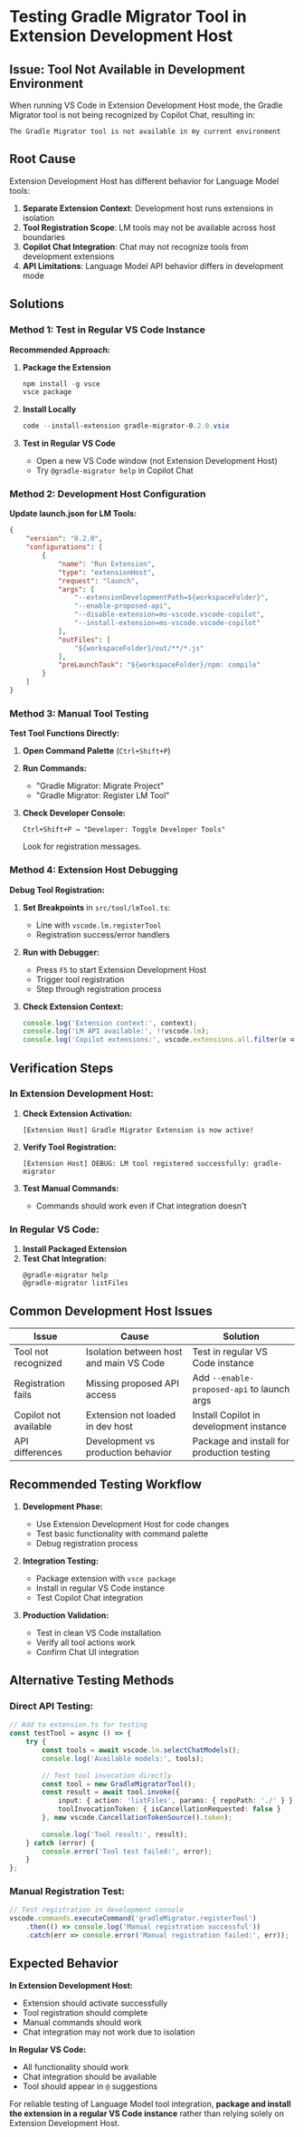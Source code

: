 # Testing Gradle Migrator Tool in Extension Development Host

## Issue: Tool Not Available in Development Environment

When running VS Code in Extension Development Host mode, the Gradle Migrator tool is not being recognized by Copilot Chat, resulting in:

```
The Gradle Migrator tool is not available in my current environment
```

## Root Cause

Extension Development Host has different behavior for Language Model tools:

1. **Separate Extension Context**: Development host runs extensions in isolation
2. **Tool Registration Scope**: LM tools may not be available across host boundaries
3. **Copilot Chat Integration**: Chat may not recognize tools from development extensions
4. **API Limitations**: Language Model API behavior differs in development mode

## Solutions

### Method 1: Test in Regular VS Code Instance

**Recommended Approach:**

1. **Package the Extension**
   ```powershell
   npm install -g vsce
   vsce package
   ```

2. **Install Locally**
   ```powershell
   code --install-extension gradle-migrator-0.2.0.vsix
   ```

3. **Test in Regular VS Code**
   - Open a new VS Code window (not Extension Development Host)
   - Try `@gradle-migrator help` in Copilot Chat

### Method 2: Development Host Configuration

**Update launch.json for LM Tools:**

```json
{
    "version": "0.2.0",
    "configurations": [
        {
            "name": "Run Extension",
            "type": "extensionHost",
            "request": "launch",
            "args": [
                "--extensionDevelopmentPath=${workspaceFolder}",
                "--enable-proposed-api",
                "--disable-extension=ms-vscode.vscode-copilot",
                "--install-extension=ms-vscode.vscode-copilot"
            ],
            "outFiles": [
                "${workspaceFolder}/out/**/*.js"
            ],
            "preLaunchTask": "${workspaceFolder}/npm: compile"
        }
    ]
}
```

### Method 3: Manual Tool Testing

**Test Tool Functions Directly:**

1. **Open Command Palette** (`Ctrl+Shift+P`)
2. **Run Commands:**
   - "Gradle Migrator: Migrate Project"
   - "Gradle Migrator: Register LM Tool"

3. **Check Developer Console:**
   ```
   Ctrl+Shift+P → "Developer: Toggle Developer Tools"
   ```
   Look for registration messages.

### Method 4: Extension Host Debugging

**Debug Tool Registration:**

1. **Set Breakpoints** in `src/tool/lmTool.ts`:
   - Line with `vscode.lm.registerTool`
   - Registration success/error handlers

2. **Run with Debugger:**
   - Press `F5` to start Extension Development Host
   - Trigger tool registration
   - Step through registration process

3. **Check Extension Context:**
   ```typescript
   console.log('Extension context:', context);
   console.log('LM API available:', !!vscode.lm);
   console.log('Copilot extensions:', vscode.extensions.all.filter(e => e.id.includes('copilot')));
   ```

## Verification Steps

### In Extension Development Host:

1. **Check Extension Activation:**
   ```
   [Extension Host] Gradle Migrator Extension is now active!
   ```

2. **Verify Tool Registration:**
   ```
   [Extension Host] DEBUG: LM tool registered successfully: gradle-migrator
   ```

3. **Test Manual Commands:**
   - Commands should work even if Chat integration doesn't

### In Regular VS Code:

1. **Install Packaged Extension**
2. **Test Chat Integration:**
   ```
   @gradle-migrator help
   @gradle-migrator listFiles
   ```

## Common Development Host Issues

| Issue | Cause | Solution |
|-------|-------|----------|
| Tool not recognized | Isolation between host and main VS Code | Test in regular VS Code instance |
| Registration fails | Missing proposed API access | Add `--enable-proposed-api` to launch args |
| Copilot not available | Extension not loaded in dev host | Install Copilot in development instance |
| API differences | Development vs production behavior | Package and install for production testing |

## Recommended Testing Workflow

1. **Development Phase:**
   - Use Extension Development Host for code changes
   - Test basic functionality with command palette
   - Debug registration process

2. **Integration Testing:**
   - Package extension with `vsce package`
   - Install in regular VS Code instance
   - Test Copilot Chat integration

3. **Production Validation:**
   - Test in clean VS Code installation
   - Verify all tool actions work
   - Confirm Chat UI integration

## Alternative Testing Methods

### Direct API Testing:

```typescript
// Add to extension.ts for testing
const testTool = async () => {
    try {
        const tools = await vscode.lm.selectChatModels();
        console.log('Available models:', tools);
        
        // Test tool invocation directly
        const tool = new GradleMigratorTool();
        const result = await tool.invoke({
            input: { action: 'listFiles', params: { repoPath: './' } },
            toolInvocationToken: { isCancellationRequested: false }
        }, new vscode.CancellationTokenSource().token);
        
        console.log('Tool result:', result);
    } catch (error) {
        console.error('Tool test failed:', error);
    }
};
```

### Manual Registration Test:

```typescript
// Test registration in development console
vscode.commands.executeCommand('gradleMigrator.registerTool')
    .then(() => console.log('Manual registration successful'))
    .catch(err => console.error('Manual registration failed:', err));
```

## Expected Behavior

**In Extension Development Host:**
- Extension should activate successfully
- Tool registration should complete
- Manual commands should work
- Chat integration may not work due to isolation

**In Regular VS Code:**
- All functionality should work
- Chat integration should be available
- Tool should appear in `@` suggestions

For reliable testing of Language Model tool integration, **package and install the extension in a regular VS Code instance** rather than relying solely on Extension Development Host.